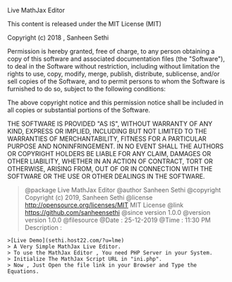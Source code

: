 Live MathJax Editor

This content is released under the MIT License (MIT)

Copyright (c) 2018 , Sanheen Sethi

Permission is hereby granted, free of charge, to any person obtaining a copy of this software and associated documentation files (the "Software"), to deal in the Software without restriction, including without limitation the rights to use, copy, modify, merge, publish, distribute, sublicense, and/or sell copies of the Software, and to permit persons to whom the Software is furnished to do so, subject to the following conditions:

The above copyright notice and this permission notice shall be included in all copies or substantial portions of the Software.

THE SOFTWARE IS PROVIDED "AS IS", WITHOUT WARRANTY OF ANY KIND, EXPRESS OR IMPLIED, INCLUDING BUT NOT LIMITED TO THE WARRANTIES OF MERCHANTABILITY, FITNESS FOR A PARTICULAR PURPOSE AND NONINFRINGEMENT. IN NO EVENT SHALL THE AUTHORS OR COPYRIGHT HOLDERS BE LIABLE FOR ANY CLAIM, DAMAGES OR OTHER LIABILITY, WHETHER IN AN ACTION OF CONTRACT, TORT OR OTHERWISE, ARISING FROM, OUT OF OR IN CONNECTION WITH THE SOFTWARE OR THE USE OR OTHER DEALINGS IN THE SOFTWARE.

>  @package Live MathJax Editor
>  @author	Sanheen Sethi
>  @copyright	Copyright (c) 2019, Sanheen Sethi
>  @license http://opensource.org/licenses/MIT	MIT License
>  @link https://github.com/sanheensethi
>  @since	version 1.0.0
>  @version	version 1.0.0
>  @filesource
>  @Date : 25-12-2019
>  @Time : 11:30 PM
>  Description :

	>[Live Demo](sethi.host22.com/?u=lme)
    > A Very Simple MathJax Live Editor.
	> To use the MathJax Editor , You need PHP Server in your System.
	> Initialize The MathJax Script URL in "ini.php".
	> Now , Just Open the file link in your Browser and Type the Equations.
	